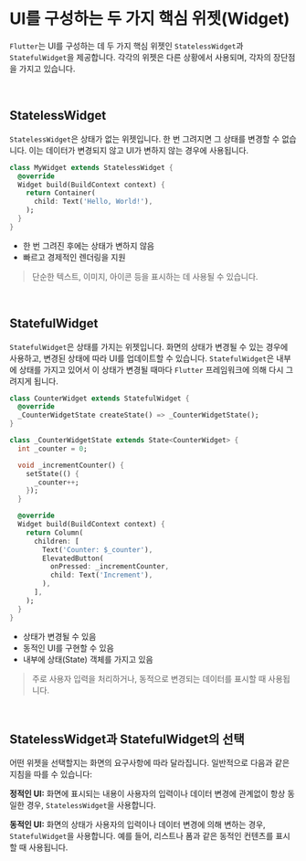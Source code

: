 # UI를 구성하는 두 가지 핵심 위젯(Widget)

`Flutter`는 UI를 구성하는 데 두 가지 핵심 위젯인 `StatelessWidget`과 `StatefulWidget`을 제공합니다. 각각의 위젯은 다른 상황에서 사용되며, 각자의 장단점을 가지고 있습니다.

&nbsp;

## StatelessWidget

`StatelessWidget`은 상태가 없는 위젯입니다. 한 번 그려지면 그 상태를 변경할 수 없습니다. 이는 데이터가 변경되지 않고 UI가 변하지 않는 경우에 사용됩니다.

```dart
class MyWidget extends StatelessWidget {
  @override
  Widget build(BuildContext context) {
    return Container(
      child: Text('Hello, World!'),
    );
  }
}
```

- 한 번 그려진 후에는 상태가 변하지 않음
- 빠르고 경제적인 렌더링을 지원

> 단순한 텍스트, 이미지, 아이콘 등을 표시하는 데 사용될 수 있습니다.

&nbsp;

## StatefulWidget

`StatefulWidget`은 상태를 가지는 위젯입니다. 화면의 상태가 변경될 수 있는 경우에 사용하고, 변경된 상태에 따라 UI를 업데이트할 수 있습니다.  `StatefulWidget`은 내부에 상태를 가지고 있어서 이 상태가 변경될 때마다 `Flutter` 프레임워크에 의해 다시 그려지게 됩니다.

```dart
class CounterWidget extends StatefulWidget {
  @override
  _CounterWidgetState createState() => _CounterWidgetState();
}

class _CounterWidgetState extends State<CounterWidget> {
  int _counter = 0;

  void _incrementCounter() {
    setState(() {
      _counter++;
    });
  }

  @override
  Widget build(BuildContext context) {
    return Column(
      children: [
        Text('Counter: $_counter'),
        ElevatedButton(
          onPressed: _incrementCounter,
          child: Text('Increment'),
        ),
      ],
    );
  }
}
```

- 상태가 변경될 수 있음
- 동적인 UI를 구현할 수 있음
- 내부에 상태(State) 객체를 가지고 있음

> 주로 사용자 입력을 처리하거나, 동적으로 변경되는 데이터를 표시할 때 사용됩니다.

&nbsp;

## StatelessWidget과 StatefulWidget의 선택

어떤 위젯을 선택할지는 화면의 요구사항에 따라 달라집니다. 일반적으로 다음과 같은 지침을 따를 수 있습니다:

**정적인 UI:** 화면에 표시되는 내용이 사용자의 입력이나 데이터 변경에 관계없이 항상 동일한 경우, `StatelessWidget`을 사용합니다.

**동적인 UI:** 화면의 상태가 사용자의 입력이나 데이터 변경에 의해 변하는 경우, `StatefulWidget`을 사용합니다. 예를 들어, 리스트나 폼과 같은 동적인 컨텐츠를 표시할 때 사용됩니다.
